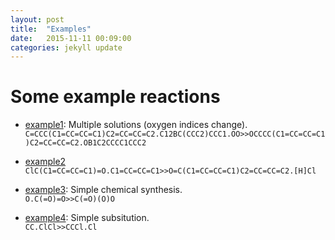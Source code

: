 ```yaml
---
layout: post
title:  "Examples"
date:   2015-11-11 00:09:00
categories: jekyll update
---
```

# Some example reactions

* [example1]\: Multiple solutions (oxygen indices change).  
`C=CCC(C1=CC=CC=C1)C2=CC=CC=C2.C12BC(CCC2)CCC1.OO>>OCCCC(C1=CC=CC=C1)C2=CC=CC=C2.OB1C2CCCC1CCC2`

* [example2]  
`ClC(C1=CC=CC=C1)=O.C1=CC=CC=C1>>O=C(C1=CC=CC=C1)C2=CC=CC=C2.[H]Cl`

* [example3]\: Simple chemical synthesis.  
`O.C(=O)=O>>C(=O)(O)O`

* [example4]\: Simple subsitution.  
`CC.ClCl>>CCCl.Cl`



[example1]:    http://students.mimuw.edu.pl/~mk305158/smiles/branches/origin/janr-atom-mapping-interface-with-new-coordinates/demo/atom_mapping/#?smiles=C=CCC(C1=CC=CC=C1)C2=CC=CC=C2.C12BC(CCC2)CCC1.OO>>OCCCC(C1=CC=CC=C1)C2=CC=CC=C2.OB1C2CCCC1CCC2
[example2]:    http://students.mimuw.edu.pl/~mk305158/smiles/branches/origin/janr-atom-mapping-interface-with-new-coordinates/demo/atom_mapping/#?smiles=ClC(C1=CC=CC=C1)=O.C1=CC=CC=C1>>O=C(C1=CC=CC=C1)C2=CC=CC=C2.[H]Cl
[example3]:    http://students.mimuw.edu.pl/~mk305158/smiles/branches/origin/janr-atom-mapping-interface-with-new-coordinates/demo/atom_mapping/#?smiles=O.C(=O)=O>>C(=O)(O)O
[example4]:    http://students.mimuw.edu.pl/~mk305158/smiles/branches/origin/janr-atom-mapping-interface-with-new-coordinates/demo/atom_mapping/#?smiles=CC.ClCl>>CCCl.Cl

[ex]:    http://students.mimuw.edu.pl/~mk305158/smiles/branches/origin/janr-atom-mapping-interface-with-new-coordinates/demo/atom_mapping/#?smiles=
